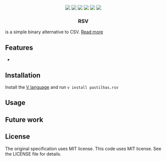 <div align="center">

[![](https://img.shields.io/badge/Vlang-gray?style=for-the-badge&logo=v&color=%231c2841)](https://vlang.io/)
[![](https://img.shields.io/badge/WORK%20IN%20PROGRESS-%20rgb(255%2C%20172%2C%2028)%20?style=for-the-badge)](#)
[![](https://img.shields.io/github/commit-activity/w/pastilhas/rsv?style=for-the-badge&label=COMMITS&labelColor=%231c2841&color=%234078c0)](#)
[![](https://img.shields.io/github/stars/pastilhas/rsv?style=for-the-badge&label=STARS&labelColor=%231c2841&color=%234078c0)](#)
[![](https://img.shields.io/github/forks/pastilhas/rsv?style=for-the-badge&label=FORKS&labelColor=%231c2841&color=%234078c0)](#)
[![](https://img.shields.io/github/license/pastilhas/rsv?style=for-the-badge&label=%20&labelColor=%231c2841&color=%234078c0)](#)
  
### RSV

</div>

is a simple binary alternative to CSV. [Read more](https://github.com/Stenway/RSV-Specification)

## Features

-

## Installation

Install the [V language](https://vlang.io/) and run `v install pastilhas.rsv`

## Usage

## Future work

## License

The original specification uses MIT license. This code uses MIT license. See the LICENSE file for details.
